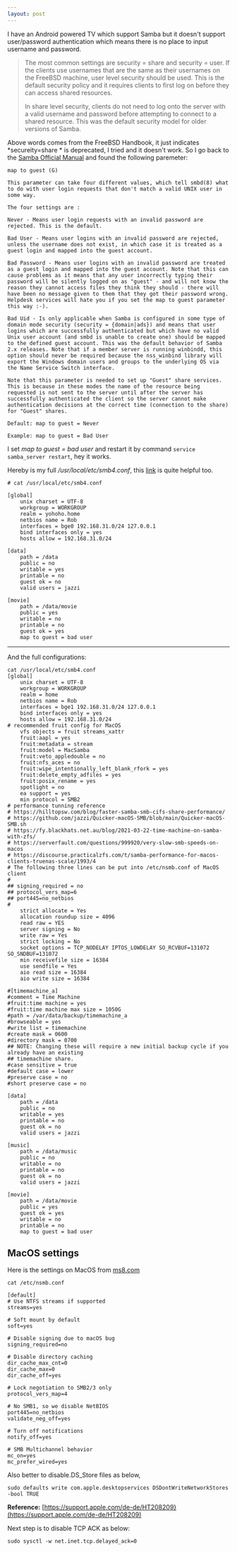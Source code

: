 ```yaml
---
layout: post
---
```


I have an Android powered TV which support Samba but it doesn't support user/password authentication which means there is no place to input username and password.

>The most common settings are security = share and security = user. If the clients use usernames that are the same as their usernames on the FreeBSD machine, user level security should be used. This is the default security policy and it requires clients to first log on before they can access shared resources.
>
>In share level security, clients do not need to log onto the server with a valid username and password before attempting to connect to a shared resource. This was the default security model for older versions of Samba.

Above words comes from the FreeBSD Handbook, it just indicates *secureity=share * is deprecated, I tried and it doesn't work. So I go back to the [Samba Official Manual](https://www.samba.org/samba/docs/current/man-html/smb.conf.5.html) and found the following paremeter:

```
map to guest (G)

This parameter can take four different values, which tell smbd(8) what to do with user login requests that don't match a valid UNIX user in some way.

The four settings are :

Never - Means user login requests with an invalid password are rejected. This is the default.

Bad User - Means user logins with an invalid password are rejected, unless the username does not exist, in which case it is treated as a guest login and mapped into the guest account.

Bad Password - Means user logins with an invalid password are treated as a guest login and mapped into the guest account. Note that this can cause problems as it means that any user incorrectly typing their password will be silently logged on as "guest" - and will not know the reason they cannot access files they think they should - there will have been no message given to them that they got their password wrong. Helpdesk services will hate you if you set the map to guest parameter this way :-).

Bad Uid - Is only applicable when Samba is configured in some type of domain mode security (security = {domain|ads}) and means that user logins which are successfully authenticated but which have no valid Unix user account (and smbd is unable to create one) should be mapped to the defined guest account. This was the default behavior of Samba 2.x releases. Note that if a member server is running winbindd, this option should never be required because the nss_winbind library will export the Windows domain users and groups to the underlying OS via the Name Service Switch interface.

Note that this parameter is needed to set up "Guest" share services. This is because in these modes the name of the resource being requested is not sent to the server until after the server has successfully authenticated the client so the server cannot make authentication decisions at the correct time (connection to the share) for "Guest" shares.

Default: map to guest = Never

Example: map to guest = Bad User
```

I set *map to guest = bad user* and restart it by command `service samba_server restart`, hey it works.

Hereby is my full */usr/local/etc/smb4.conf*, this [link](https://www.server-world.info/en/note?os=FreeBSD_14&p=samba&f=1) is quite helpful too.

```
# cat /usr/local/etc/smb4.conf

[global]
    unix charset = UTF-8
    workgroup = WORKGROUP
    realm = yohoho.home
    netbios name = Rob
    interfaces = bge0 192.168.31.0/24 127.0.0.1
    bind interfaces only = yes
    hosts allow = 192.168.31.0/24

[data]
    path = /data
    public = no
    writable = yes
    printable = no
    guest ok = no
    valid users = jazzi

[movie]
    path = /data/movie
    public = yes
    writable = no
    printable = no
    guest ok = yes
    map to guest = bad user
``` 

---

And the full configurations:

```
cat /usr/local/etc/smb4.conf
[global]
    unix charset = UTF-8
    workgroup = WORKGROUP
    realm = home
    netbios name = Rob
    interfaces = bge1 192.168.31.0/24 127.0.0.1
    bind interfaces only = yes
    hosts allow = 192.168.31.0/24
# recommended fruit config for MacOS
    vfs objects = fruit streams_xattr  
    fruit:aapl = yes
    fruit:metadata = stream
    fruit:model = MacSamba
    fruit:veto_appledouble = no
    fruit:nfs_aces = no
    fruit:wipe_intentionally_left_blank_rfork = yes 
    fruit:delete_empty_adfiles = yes 
    fruit:posix_rename = yes
    spotlight = no
    ea support = yes
    min protocol = SMB2
# performance tunning reference 
# https://hilltopsw.com/blog/faster-samba-smb-cifs-share-performance/
# https://github.com/jazzi/Quicker-macOS-SMB/blob/main/Quicker-macOS-SMB.sh
# https://fy.blackhats.net.au/blog/2021-03-22-time-machine-on-samba-with-zfs/
# https://serverfault.com/questions/999920/very-slow-smb-speeds-on-macos
# https://discourse.practicalzfs.com/t/samba-performance-for-macos-clients-truenas-scale/1993/4
# The following three lines can be put into /etc/nsmb.conf of MacOS client
#
## signing_required = no
## protocol_vers_map=6
## port445=no_netbios
#
    strict allocate = Yes
    allocation roundup size = 4096
    read raw = YES
    server signing = No
    write raw = Yes
    strict locking = No
    socket options = TCP_NODELAY IPTOS_LOWDELAY SO_RCVBUF=131072 SO_SNDBUF=131072
    min receivefile size = 16384
    use sendfile = Yes
    aio read size = 16384
    aio write size = 16384

#[timemachine_a]
#comment = Time Machine
#fruit:time machine = yes
#fruit:time machine max size = 1050G
#path = /var/data/backup/timemachine_a
#browseable = yes
#write list = timemachine
#create mask = 0600
#directory mask = 0700
## NOTE: Changing these will require a new initial backup cycle if you already have an existing
## timemachine share.
#case sensitive = true
#default case = lower
#preserve case = no
#short preserve case = no

[data]
    path = /data
    public = no
    writable = yes
    printable = no
    guest ok = no
    valid users = jazzi

[music]
    path = /data/music
    public = no
    writable = no
    printable = no
    guest ok = no
    valid users = jazzi

[movie]
    path = /data/movie
    public = yes
    guest ok = yes
    writable = no
    printable = no
    map to guest = bad user
```

## MacOS settings

Here is the settings on MacOS from [ms8.com](https://www.ms8.com/enhancing-macos-smb-stability-and-usability-with-custom-configurations/)

```
cat /etc/nsmb.conf

[default]
# Use NTFS streams if supported
streams=yes

# Soft mount by default
soft=yes

# Disable signing due to macOS bug
signing_required=no

# Disable directory caching
dir_cache_max_cnt=0
dir_cache_max=0
dir_cache_off=yes

# Lock negotiation to SMB2/3 only
protocol_vers_map=4

# No SMB1, so we disable NetBIOS
port445=no_netbios
validate_neg_off=yes

# Turn off notifications
notify_off=yes

# SMB Multichannel behavior
mc_on=yes
mc_prefer_wired=yes
```

Also better to disable.DS_Store files as below, 

`sudo defaults write com.apple.desktopservices DSDontWriteNetworkStores -bool TRUE`

**Reference:** [https://support.apple.com/de-de/HT208209}(https://support.apple.com/de-de/HT208209)

Next step is to disable TCP ACK as below:

`sudo sysctl -w net.inet.tcp.delayed_ack=0` 
